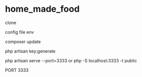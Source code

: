 # home_made_food

clone

config file env

composer update

php artisan key:generate

php artisan serve --port=3333
or
php -S localhost:3333 -t public

PORT 3333
